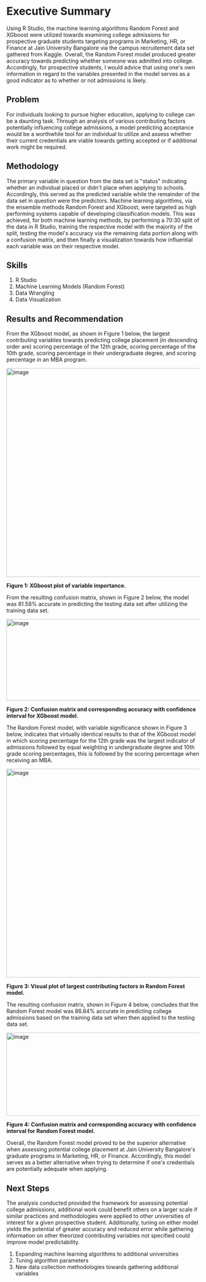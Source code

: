 # Executive Summary
Using R Studio, the machine learning algorithms Random Forest and XGboost were utilized towards examining college admissions for prospective graduate students targeting programs in Marketing, HR, or Finance at Jain University Bangalore via the campus recruitement data set gathered from Kaggle. Overall, the Random Forest model produced greater accuracy towards predicting whether someone was admitted into college. Accordingly, for prospective students, I would advice that using one's own information in regard to the variables presented in the model serves as a good indicator as to whether or not admissions is likely. 

## Problem

For individuals looking to pursue higher education, applying to college can be a daunting task. Through an analysis of various contributing factors potentially influencing college admissions, a model predicting acceptance would be a worthwhile tool for an individual to utilize and assess whether their current credentials are viable towards getting accepted or if additional work might be required. 

## Methodology

The primary variable in question from the data set is "status" indicating whether an individual placed or didn't place when applying to schools. Accordingly, this served as the predicted variable while the remainder of the data set in question were the predictors. Machine learning algorithms, via the ensemble methods Random Forest and XGboost, were targeted as high performing systems capable of developing classification models. This was achieved, for both machine learning methods, by performing a 70:30 split of the data in R Studio, training the respective model with the majority of the split, testing the model's accuracy via the remaining data portion along with a confusion matrix, and then finally a visualization towards how influential each variable was on their respective model. 

## Skills

1. R Studio
2. Machine Learning Models (Random Forest)
3. Data Wrangling
4. Data Visualization


## Results and Recommendation

From the XGboost model, as shown in Figure 1 below, the largest contributing variables towards predicting college placement (in descending order are) scoring percentage of the 12th grade, scoring percentage of the 10th grade, scoring percentage in their undergraduate degree, and scoring percentage in an MBA program. 

<img width="545" height="545" alt="image" src="https://github.com/user-attachments/assets/1568c689-29e2-499e-8be3-9e535bd4b4b5" />

**Figure 1: XGboost plot of variable importance.**

From the resulting confusion matrix, shown in Figure 2 below, the model was 81.58% accurate in predicting the testing data set after utilizing the training data set. 

<img width="545" height="213" alt="image" src="https://github.com/user-attachments/assets/795520a7-9628-499e-9773-9fa4e7cdea71" />

**Figure 2: Confusion matrix and corresponding accuracy with confidence interval for XGboost model.**

The Random Forest model, with variable significance shown in Figure 3 below, indicates that virtually identical results to that of the XGboost model in which scoring percentage for the 12th grade was the largest indicator of admissions followed by equal weighting in undergraduate degree and 10th grade scoring percentages, this is followed by the scoring percentage when receiving an MBA. 

<img width="545" height="545" alt="image" src="https://github.com/user-attachments/assets/ae3d4c5c-f0f6-4fd1-b021-9851f9bb927b" />

**Figure 3: Visual plot of largest contributing factors in Random Forest model.**


The resulting confusion matrix, shown in Figure 4 below, concludes that the Random Forest model was 86.84% accurate in predicting college admissions based on the training data set when then applied to the testing data set. 

<img width="520" height="217" alt="image" src="https://github.com/user-attachments/assets/22728a19-8664-4687-822e-a46755847331" />

**Figure 4: Confusion matrix and corresponding accuracy with confidence interval for Random Forest model.**

Overall, the Random Forest model proved to be the superior alternative when assessing potential college placement at Jain University Bangalore's graduate programs in Marketing, HR, or Finance. Accordingly, this model serves as a better alternative when trying to determine if one's credentials are potentially adequate when applying. 

## Next Steps

The analysis conducted provided the framework for assessing potential college admissions, additional work could benefit others on a larger scale if similar practices and methodologies were applied to other universities of interest for a given prospective student. Additionally, tuning on either model yields the potential of greater accuracy and reduced error while gathering information on other theorized contributing variables not specified could improve model predictability. 

1. Expanding machine learning algorithms to additional universities
2. Tuning algorithm parameters
3. New data collection methodologies towards gathering additional variables
